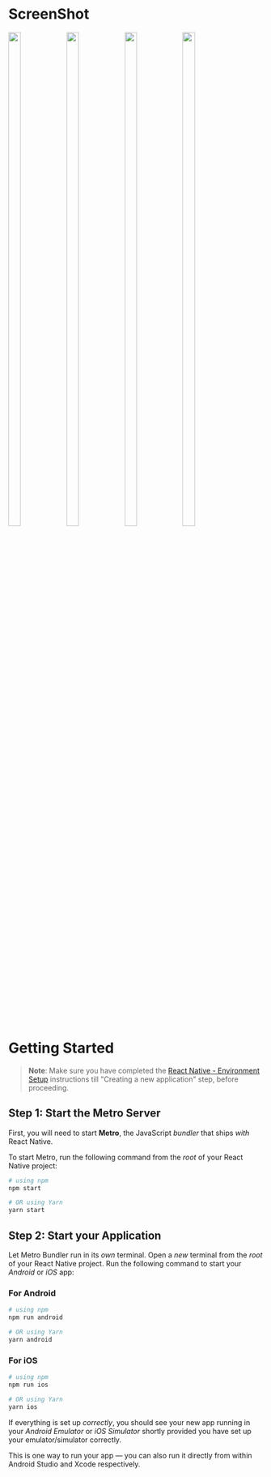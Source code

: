 # ScreenShot
<div style="dispaly: flex;">
   <img src="https://user-images.githubusercontent.com/58296593/254169819-357d5ee2-8a23-4180-8001-f9ced67dd776.jpg" width=22% height=50%>
   <img src="https://user-images.githubusercontent.com/58296593/254170050-6a5bdc2a-d466-4a76-99ff-7ce330fef93b.jpg" width=22% height=50%>
   <img src="https://user-images.githubusercontent.com/58296593/254170072-0fc75083-a868-45a5-bcb2-2ec0359d4fe9.jpg" width=22% height=50%>
   <img src="https://user-images.githubusercontent.com/58296593/254170093-7cdd5d5a-4d30-469d-af62-2203a8e33104.jpg" width=22% height=50%>
</div>

# Getting Started

>**Note**: Make sure you have completed the [React Native - Environment Setup](https://reactnative.dev/docs/environment-setup) instructions till "Creating a new application" step, before proceeding.

## Step 1: Start the Metro Server

First, you will need to start **Metro**, the JavaScript _bundler_ that ships _with_ React Native.

To start Metro, run the following command from the _root_ of your React Native project:

```bash
# using npm
npm start

# OR using Yarn
yarn start
```

## Step 2: Start your Application

Let Metro Bundler run in its _own_ terminal. Open a _new_ terminal from the _root_ of your React Native project. Run the following command to start your _Android_ or _iOS_ app:

### For Android

```bash
# using npm
npm run android

# OR using Yarn
yarn android
```

### For iOS

```bash
# using npm
npm run ios

# OR using Yarn
yarn ios
```

If everything is set up _correctly_, you should see your new app running in your _Android Emulator_ or _iOS Simulator_ shortly provided you have set up your emulator/simulator correctly.

This is one way to run your app — you can also run it directly from within Android Studio and Xcode respectively.


